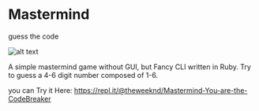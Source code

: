 # Mastermind
guess the code 

![alt text](https://en.wikipedia.org/wiki/Mastermind_(board_game)#/media/File:Mastermind.jpg)

A simple mastermind game without GUI, but Fancy CLI written in Ruby.
Try to guess a 4-6 digit number composed of 1-6.

you can Try it Here: 
https://repl.it/@theweeknd/Mastermind-You-are-the-CodeBreaker
